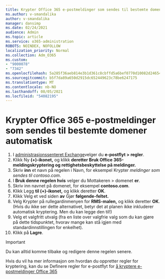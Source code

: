 ```yaml
---
title: Krypter Office 365 e-postmeldinger som sendes til bestemte domener automatisk
ms.author: v-smandalika
author: v-smandalika
manager: dansimp
ms.date: 02/24/2021
audience: Admin
ms.topic: article
ms.service: o365-administration
ROBOTS: NOINDEX, NOFOLLOW
localization_priority: Normal
ms.collection: Adm_O365
ms.custom:
- "9000078"
- "7342"
ms.openlocfilehash: 5a285f36aeb814e3b1d361c8cbffd5a6bef0770d10082d24654c7bbda59ce65b
ms.sourcegitcommit: b5f7da89a650d2915dc652449623c78be6247175
ms.translationtype: MT
ms.contentlocale: nb-NO
ms.lasthandoff: 08/05/2021
ms.locfileid: "54082195"
---
```

# <a name="automatically-encrypt-office-365-email-messages-sent-to-certain-domains"></a>Krypter Office 365 e-postmeldinger som sendes til bestemte domener automatisk

1. I [administrasjonssenteret Exchange](https://outlook.office365.com/ecp/)velger du **e-postflyt > regler**. 
2. Klikk Ny **(+)-ikonet,** og klikk **deretter Bruk Office 365-meldingskryptering og rettighetsbeskyttelse på meldinger.**
3. Skriv **inn** et navn på regelen i Navn, for eksempel Krypter *meldinger som sendes til contoso.com*.
4. I **Bruk denne regelen hvis** velger du Mottakeren > domenet **er**. 
5. Skriv inn navnet på domenet, for eksempel **contoso.com**.
6. Klikk Legg **til (+)-ikonet,** og klikk deretter **OK**.
7. Klikk Velg et ved siden **av** Gjør **følgende-feltet.** 
8. Velg Krypter på rullegardinmenyen for **RMS-malen,** og klikk deretter **OK**. (Hvis du ikke ser dette alternativet, betyr det at planen ikke inkluderer automatisk kryptering. Men du kan legge den til!)
9. Velg et valgfritt utvalg (fra en liste over valgfrie valg som du kan gjøre på dette tidspunktet, hvorav mange kan stå igjen med standardinnstillingen for enkelhet).
10. Klikk på **Lagre**.

> [!IMPORTANT]
> Du kan alltid komme tilbake og redigere denne regelen senere.

Hvis du vil ha mer informasjon om hvordan du oppretter regler for kryptering, kan du se Definere regler for e-postflyt for [å kryptere e-postmeldinger Office 365](https://docs.microsoft.com/microsoft-365/compliance/define-mail-flow-rules-to-encrypt-email)